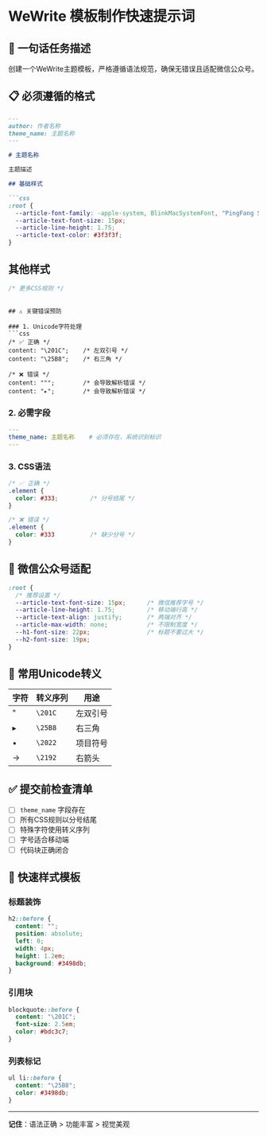 # WeWrite 模板制作快速提示词

## 🚀 一句话任务描述

创建一个WeWrite主题模板，严格遵循语法规范，确保无错误且适配微信公众号。

## 📋 必须遵循的格式

```markdown
---
author: 作者名称
theme_name: 主题名称
---

# 主题名称

主题描述

## 基础样式

```css
:root {
  --article-font-family: -apple-system, BlinkMacSystemFont, "PingFang SC", sans-serif;
  --article-text-font-size: 15px;
  --article-line-height: 1.75;
  --article-text-color: #3f3f3f;
}
```

## 其他样式

```css
/* 更多CSS规则 */
```
```

## ⚠️ 关键错误预防

### 1. Unicode字符处理
```css
/* ✅ 正确 */
content: "\201C";    /* 左双引号 */
content: "\25B8";    /* 右三角 */

/* ❌ 错误 */
content: """;        /* 会导致解析错误 */
content: "▸";        /* 会导致解析错误 */
```

### 2. 必需字段
```yaml
---
theme_name: 主题名称    # 必须存在，系统识别标识
---
```

### 3. CSS语法
```css
/* ✅ 正确 */
.element {
  color: #333;         /* 分号结尾 */
}

/* ❌ 错误 */
.element {
  color: #333          /* 缺少分号 */
}
```

## 🎯 微信公众号适配

```css
:root {
  /* 推荐设置 */
  --article-text-font-size: 15px;      /* 微信推荐字号 */
  --article-line-height: 1.75;         /* 移动端行高 */
  --article-text-align: justify;       /* 两端对齐 */
  --article-max-width: none;           /* 不限制宽度 */
  --h1-font-size: 22px;                /* 标题不要过大 */
  --h2-font-size: 19px;
}
```

## 🔧 常用Unicode转义

| 字符 | 转义序列 | 用途 |
|------|----------|------|
| " | `\201C` | 左双引号 |
| ▸ | `\25B8` | 右三角 |
| • | `\2022` | 项目符号 |
| → | `\2192` | 右箭头 |

## ✅ 提交前检查清单

- [ ] `theme_name` 字段存在
- [ ] 所有CSS规则以分号结尾
- [ ] 特殊字符使用转义序列
- [ ] 字号适合移动端
- [ ] 代码块正确闭合

## 🎨 快速样式模板

### 标题装饰
```css
h2::before {
  content: "";
  position: absolute;
  left: 0;
  width: 4px;
  height: 1.2em;
  background: #3498db;
}
```

### 引用块
```css
blockquote::before {
  content: "\201C";
  font-size: 2.5em;
  color: #bdc3c7;
}
```

### 列表标记
```css
ul li::before {
  content: "\25B8";
  color: #3498db;
}
```

---

**记住**：语法正确 > 功能丰富 > 视觉美观
